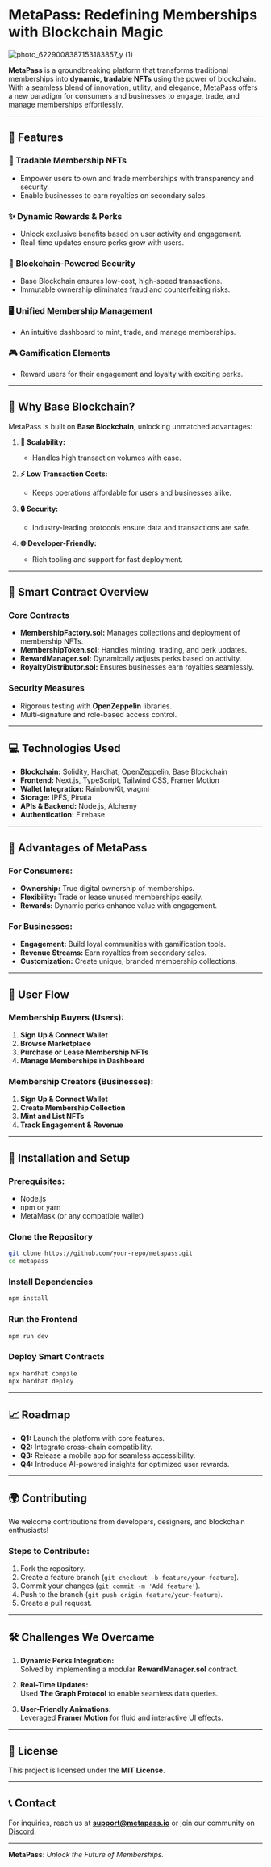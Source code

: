 # **MetaPass: Redefining Memberships with Blockchain Magic**  

![photo_6229008387153183857_y (1)](https://github.com/user-attachments/assets/d284ce01-abc4-4e8e-807a-0068ac6b62b9)

**MetaPass** is a groundbreaking platform that transforms traditional memberships into **dynamic, tradable NFTs** using the power of blockchain. With a seamless blend of innovation, utility, and elegance, MetaPass offers a new paradigm for consumers and businesses to engage, trade, and manage memberships effortlessly.  

---

## **🚀 Features**  

### **🌌 Tradable Membership NFTs**  
- Empower users to own and trade memberships with transparency and security.  
- Enable businesses to earn royalties on secondary sales.  

### **✨ Dynamic Rewards & Perks**  
- Unlock exclusive benefits based on user activity and engagement.  
- Real-time updates ensure perks grow with users.  

### **🔐 Blockchain-Powered Security**  
- Base Blockchain ensures low-cost, high-speed transactions.  
- Immutable ownership eliminates fraud and counterfeiting risks.  

### **🖥️ Unified Membership Management**  
- An intuitive dashboard to mint, trade, and manage memberships.  

### **🎮 Gamification Elements**  
- Reward users for their engagement and loyalty with exciting perks.  

---

## **💎 Why Base Blockchain?**  

MetaPass is built on **Base Blockchain**, unlocking unmatched advantages:  

1. **🚦 Scalability:**  
   - Handles high transaction volumes with ease.  

2. **⚡ Low Transaction Costs:**  
   - Keeps operations affordable for users and businesses alike.  

3. **🔒 Security:**  
   - Industry-leading protocols ensure data and transactions are safe.  

4. **🌐 Developer-Friendly:**  
   - Rich tooling and support for fast deployment.  

---

## **📜 Smart Contract Overview**  

### **Core Contracts**  
- **MembershipFactory.sol:** Manages collections and deployment of membership NFTs.  
- **MembershipToken.sol:** Handles minting, trading, and perk updates.  
- **RewardManager.sol:** Dynamically adjusts perks based on activity.  
- **RoyaltyDistributor.sol:** Ensures businesses earn royalties seamlessly.  

### **Security Measures**  
- Rigorous testing with **OpenZeppelin** libraries.  
- Multi-signature and role-based access control.  

---

## **💻 Technologies Used**  

- **Blockchain:** Solidity, Hardhat, OpenZeppelin, Base Blockchain  
- **Frontend:** Next.js, TypeScript, Tailwind CSS, Framer Motion  
- **Wallet Integration:** RainbowKit, wagmi   
- **Storage:** IPFS, Pinata  
- **APIs & Backend:** Node.js, Alchemy  
- **Authentication:** Firebase  

---

## **🌟 Advantages of MetaPass**  

### For Consumers:  
- **Ownership:** True digital ownership of memberships.  
- **Flexibility:** Trade or lease unused memberships easily.  
- **Rewards:** Dynamic perks enhance value with engagement.  

### For Businesses:  
- **Engagement:** Build loyal communities with gamification tools.  
- **Revenue Streams:** Earn royalties from secondary sales.  
- **Customization:** Create unique, branded membership collections.  

---

## **📖 User Flow**  

### **Membership Buyers (Users):**  
1. **Sign Up & Connect Wallet**  
2. **Browse Marketplace**  
3. **Purchase or Lease Membership NFTs**  
4. **Manage Memberships in Dashboard**  

### **Membership Creators (Businesses):**  
1. **Sign Up & Connect Wallet**  
2. **Create Membership Collection**  
3. **Mint and List NFTs**  
4. **Track Engagement & Revenue**  

---

## **📄 Installation and Setup**  

### **Prerequisites:**  
- Node.js  
- npm or yarn  
- MetaMask (or any compatible wallet)  

### **Clone the Repository**  
```bash  
git clone https://github.com/your-repo/metapass.git  
cd metapass  
```  

### **Install Dependencies**  
```bash  
npm install  
```  

### **Run the Frontend**  
```bash  
npm run dev  
```  

### **Deploy Smart Contracts**  
```bash  
npx hardhat compile  
npx hardhat deploy  
```  

---

## **📈 Roadmap**  

- **Q1:** Launch the platform with core features.  
- **Q2:** Integrate cross-chain compatibility.  
- **Q3:** Release a mobile app for seamless accessibility.  
- **Q4:** Introduce AI-powered insights for optimized user rewards.  

---

## **🌍 Contributing**  

We welcome contributions from developers, designers, and blockchain enthusiasts!  

### **Steps to Contribute:**  
1. Fork the repository.  
2. Create a feature branch (`git checkout -b feature/your-feature`).  
3. Commit your changes (`git commit -m 'Add feature'`).  
4. Push to the branch (`git push origin feature/your-feature`).  
5. Create a pull request.  

---

## **🛠️ Challenges We Overcame**  

1. **Dynamic Perks Integration:**  
   Solved by implementing a modular **RewardManager.sol** contract.  

2. **Real-Time Updates:**  
   Used **The Graph Protocol** to enable seamless data queries.  

3. **User-Friendly Animations:**  
   Leveraged **Framer Motion** for fluid and interactive UI effects.  

---

## **📜 License**  
This project is licensed under the **MIT License**.  

---

## **📞 Contact**  
For inquiries, reach us at **support@metapass.io** or join our community on [Discord](discord-link).  

---

**MetaPass**: *Unlock the Future of Memberships.*  
